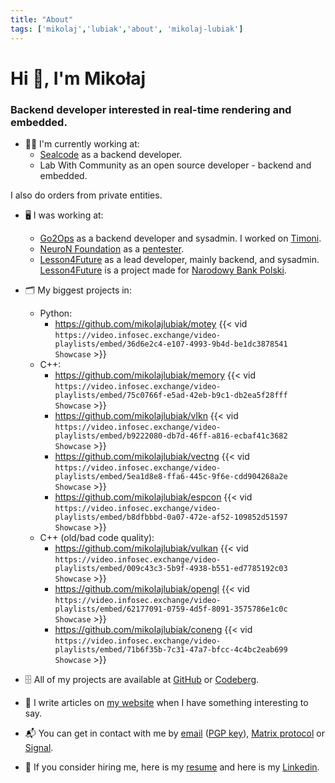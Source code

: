 ```yaml
---
title: "About"
tags: ['mikolaj','lubiak','about', 'mikolaj-lubiak']
---
```


# Hi 👋, I'm Mikołaj

### Backend developer interested in real-time rendering and embedded.

- 🧑‍💻️ I'm currently working at:
    - [Sealcode](https://www.sealcode.it/) as a backend developer.
    - Lab With Community as an open source developer - backend and embedded.

I also do orders from private entities.

- 🖥️ I was working at:
    - [Go2Ops](https://go2ops.com/) as a backend developer and sysadmin. I worked on [Timoni](https://timoni.io/).
    - [NeuroN Foundation](https://neuronfoundation.com/) as a [pentester](https://web.archive.org/web/20230902084403/http://neuronfoundation.com/).
    - [Lesson4Future](https://lesson4future.com/) as a lead developer, mainly backend, and sysadmin. [Lesson4Future](https://lesson4future.com/) is a project made for [Narodowy Bank Polski](https://nbp.pl/).

- 🗂 My biggest projects in:
    - Python:
        - https://github.com/mikolajlubiak/motey
            {{<  vid `https://video.infosec.exchange/video-playlists/embed/36d6e2c4-e107-4993-9b4d-be1dc3878541` `Showcase` >}}
    - C++:
        - https://github.com/mikolajlubiak/memory
            {{<  vid `https://video.infosec.exchange/video-playlists/embed/75c0766f-e5ad-42eb-b9c1-db2ea5f28fff` `Showcase` >}}
        - https://github.com/mikolajlubiak/vlkn
            {{<  vid `https://video.infosec.exchange/video-playlists/embed/b9222080-db7d-46ff-a816-ecbaf41c3682` `Showcase` >}}
        - https://github.com/mikolajlubiak/vectng
            {{<  vid `https://video.infosec.exchange/video-playlists/embed/5ea1d8e8-ffa6-445c-9f6e-cdd904268a2e` `Showcase` >}}
        - https://github.com/mikolajlubiak/espcon
            {{<  vid `https://video.infosec.exchange/video-playlists/embed/b8dfbbbd-0a07-472e-af52-109852d51597` `Showcase` >}}
    - C++ (old/bad code quality):
        - https://github.com/mikolajlubiak/vulkan
            {{<  vid `https://video.infosec.exchange/video-playlists/embed/009c43c3-5b9f-4938-b551-ed7785192c03` `Showcase` >}}
        - https://github.com/mikolajlubiak/opengl
            {{<  vid `https://video.infosec.exchange/video-playlists/embed/62177091-0759-4d5f-8091-3575786e1c0c` `Showcase` >}}
        - https://github.com/mikolajlubiak/coneng
            {{<  vid `https://video.infosec.exchange/video-playlists/embed/71b6f35b-7c31-47a7-bfcc-4c4bc2eab699` `Showcase` >}}

- 🗄 All of my projects are available at [GitHub](https://github.com/mikolajlubiak) or [Codeberg](https://codeberg.org/mikolajlubiak).

- 📰 I write articles on [my website](https://lubiak.pages.dev/) when I have something interesting to say.

- 📬 You can get in contact with me by [email](mailto:lubiak@proton.me) ([PGP key](https://keys.openpgp.org/search?q=lubiak%40proton.me)), [Matrix protocol](https://matrix.to/#/@galanonim:matrix.org) or [Signal](https://signal.me/#eu/nq4qY30m4xgeCZ7R5IGoSUGbBK0n8Jg1Axi0cxbl3zAQdo3ikJVFioC/didTHi/F).

- 📄 If you consider hiring me, here is my [resume](https://lubiak.pages.dev/resume.pdf) and here is my [Linkedin](https://www.linkedin.com/in/lubiak/).

